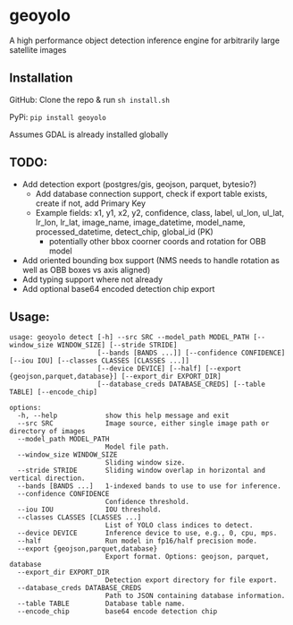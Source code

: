 # geoyolo
A high performance object detection inference engine for arbitrarily large satellite images

## Installation

GitHub: Clone the repo & run `sh install.sh`

PyPi: `pip install geoyolo`

Assumes GDAL is already installed globally

## TODO:
- Add detection export (postgres/gis, geojson, parquet, bytesio?)
    - Add database connection support, check if export table exists, create if not, add Primary Key
    - Example fields: x1, y1, x2, y2, confidence, class, label, ul_lon, ul_lat, lr_lon, lr_lat, image_name, image_datetime, model_name, processed_datetime, detect_chip, global_id (PK)
        - potentially other bbox coorner coords and rotation for OBB model
- Add oriented bounding box support (NMS needs to handle rotation as well as OBB boxes vs axis aligned)
- Add typing support where not already
- Add optional base64 encoded detection chip export

## Usage:

```
usage: geoyolo detect [-h] --src SRC --model_path MODEL_PATH [--window_size WINDOW_SIZE] [--stride STRIDE]
                      [--bands [BANDS ...]] [--confidence CONFIDENCE] [--iou IOU] [--classes CLASSES [CLASSES ...]]
                      [--device DEVICE] [--half] [--export {geojson,parquet,database}] [--export_dir EXPORT_DIR]
                      [--database_creds DATABASE_CREDS] [--table TABLE] [--encode_chip]

options:
  -h, --help            show this help message and exit
  --src SRC             Image source, either single image path or directory of images
  --model_path MODEL_PATH
                        Model file path.
  --window_size WINDOW_SIZE
                        Sliding window size.
  --stride STRIDE       Sliding window overlap in horizontal and vertical direction.
  --bands [BANDS ...]   1-indexed bands to use to use for inference.
  --confidence CONFIDENCE
                        Confidence threshold.
  --iou IOU             IOU threshold.
  --classes CLASSES [CLASSES ...]
                        List of YOLO class indices to detect.
  --device DEVICE       Inference device to use, e.g., 0, cpu, mps.
  --half                Run model in fp16/half precision mode.
  --export {geojson,parquet,database}
                        Export format. Options: geojson, parquet, database
  --export_dir EXPORT_DIR
                        Detection export directory for file export.
  --database_creds DATABASE_CREDS
                        Path to JSON containing database information.
  --table TABLE         Database table name.
  --encode_chip         base64 encode detection chip
```
